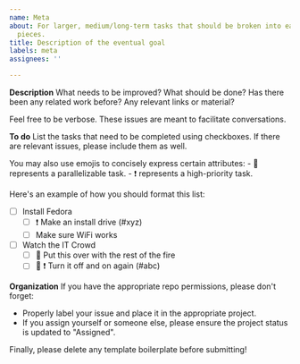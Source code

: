 ```yaml
---
name: Meta
about: For larger, medium/long-term tasks that should be broken into easily-digestible
  pieces.
title: Description of the eventual goal
labels: meta
assignees: ''

---
```


**Description**
What needs to be improved? What should be done? Has there been any related work before? Any relevant links or material?

Feel free to be verbose. These issues are meant to facilitate conversations.

**To do**
List the tasks that need to be completed using checkboxes. If there are relevant issues, please include them as well.

You may also use emojis to concisely express certain attributes:
    - :trident: represents a parallelizable task.
    - :exclamation: represents a high-priority task.

Here's an example of how you should format this list:

- [ ] Install Fedora
    - [ ] :exclamation: Make an install drive (#xyz)
    - [ ] Make sure WiFi works
- [ ] Watch the IT Crowd
    - [ ] :trident: Put this over with the rest of the fire 
    - [ ] :trident: :exclamation: Turn it off and on again (#abc)

**Organization**
If you have the appropriate repo permissions, please don't forget:
- Properly label your issue and place it in the appropriate project.
- If you assign yourself or someone else, please ensure the project status is updated to "Assigned".

Finally, please delete any template boilerplate before submitting!
